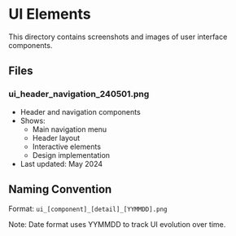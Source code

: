 # UI Elements

This directory contains screenshots and images of user interface components.

## Files

### ui_header_navigation_240501.png
- Header and navigation components
- Shows:
  - Main navigation menu
  - Header layout
  - Interactive elements
  - Design implementation
- Last updated: May 2024

## Naming Convention
Format: `ui_[component]_[detail]_[YYMMDD].png`

Note: Date format uses YYMMDD to track UI evolution over time. 